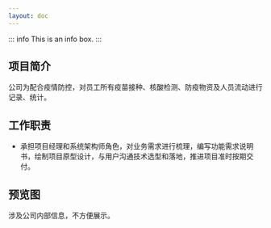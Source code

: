 ```yaml
---
layout: doc
---
```


::: info
This is an info box.
:::

## 项目简介 ##

公司为配合疫情防控，对员工所有疫苗接种、核酸检测、防疫物资及人员流动进行记录、统计。

## 工作职责 ##

- 承担项目经理和系统架构师角色，对业务需求进行梳理，编写功能需求说明书，绘制项目原型设计，与用户沟通技术选型和落地，推进项目准时按期交付。

## 预览图 ##

涉及公司内部信息，不方便展示。
